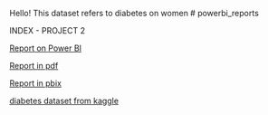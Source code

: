 Hello! This dataset refers to diabetes on women # powerbi_reports


INDEX - PROJECT 2

[Report on Power BI](https://app.powerbi.com/view?r=eyJrIjoiZGU4MzBlNGMtYWU3NC00OGI1LTkwNTktM2EzZDFhNWRlYWQ2IiwidCI6IjY1OWNlMmI4LTA3MTQtNDE5OC04YzM4LWRjOWI2MGFhYmI1NyJ9)

[Report in pdf](https://github.com/iasminsantiago/powerbi_reports/blob/diabetes_kaggledataset/analise_diabetesdataset_kaggle.pdf) 

[Report in pbix](https://github.com/iasminsantiago/powerbi_reports/blob/diabetes_kaggledataset/analise_diabetesdataset_kaggle.pbix)

[diabetes dataset from kaggle](https://www.kaggle.com/datasets/akshaydattatraykhare/diabetes-dataset)  
